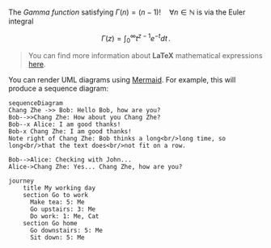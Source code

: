 The *Gamma function* satisfying $\Gamma(n) = (n-1)!\quad\forall n\in\mathbb N$ is via the Euler integral

$$
\Gamma(z) = \int_0^\infty t^{z-1}e^{-t}dt\,.
$$

> You can find more information about **LaTeX** mathematical expressions [here](http://meta.math.stackexchange.com/questions/5020/mathjax-basic-tutorial-and-quick-reference).


You can render UML diagrams using [Mermaid](https://mermaidjs.github.io/). For example, this will produce a sequence diagram:

```mermaid
sequenceDiagram
Chang Zhe ->> Bob: Hello Bob, how are you?
Bob-->>Chang Zhe: How about you Chang Zhe?
Bob--x Alice: I am good thanks!
Bob-x Chang Zhe: I am good thanks!
Note right of Chang Zhe: Bob thinks a long<br/>long time, so long<br/>that the text does<br/>not fit on a row.

Bob-->Alice: Checking with John...
Alice->Chang Zhe: Yes... Chang Zhe, how are you?
```

```mermaid
journey
    title My working day
    section Go to work
      Make tea: 5: Me
      Go upstairs: 3: Me
      Do work: 1: Me, Cat
    section Go home
      Go downstairs: 5: Me
      Sit down: 5: Me
```
